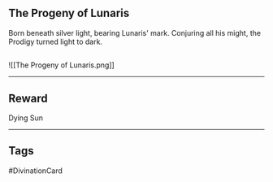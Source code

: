 ## The Progeny of Lunaris
Born beneath silver light, bearing Lunaris' mark.
Conjuring all his might, the Prodigy turned light to dark.
## 
![[The Progeny of Lunaris.png]]

---
## Reward
Dying Sun

---
## Tags
#DivinationCard
